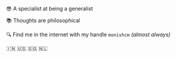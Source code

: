 😎 A specialist at being a generalist

📚 Thoughts are philosophical

🔍 Find me in the internet with my handle `monishcm` _(almost always)_

🇮🇳 🇺🇸 🇸🇬 🇳🇱
